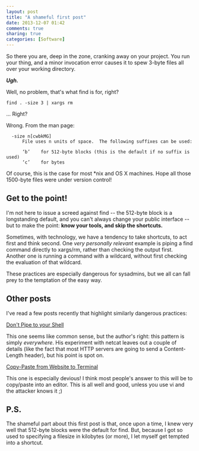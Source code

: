 ```yaml
---
layout: post
title: "A shameful first post"
date: 2013-12-07 01:42
comments: true
sharing: true
categories: [Software]
---
```


So there you are, deep in the zone, cranking away on your project. You run your thing, and
a minor invocation error causes it to spew 3-byte files all over your working directory.

***Ugh.***

Well, no problem, that's what find is for, right?

	find . -size 3 | xargs rm

... Right?

<!-- more -->

 Wrong. From the man page:

      -size n[cwbkMG]
          File uses n units of space.  The following suffixes can be used:

          ‘b’    for 512-byte blocks (this is the default if no suffix is used)
          ‘c’    for bytes

Of course, this is the case for most *nix and OS X machines. Hope all those 1500-byte files
were under version control!

Get to the point!
--
I'm not here to issue a screed against find -- the 512-byte block is
a longstanding default, and you can't always change your public interface --
but to make the point: **know your tools, and skip the shortcuts.**

Sometimes, with technology, we have a tendency to take shortcuts, to act first and think
second. One *very personally relevant* example is piping a find command
directly to xargs/rm, rather than checking the output first. Another one is running
a command with a wildcard, without first checking the evaluation of that wildcard.

These practices are especially dangerous for sysadmins, but we all can fall prey to the
temptation of the easy way.

Other posts
--
I've read a few posts recently that highlight similarly dangerous practices:

[Don't Pipe to your Shell](http://blog.existentialize.com/dont-pipe-to-your-shell.html)

This one seems like common sense, but the author's right: this pattern is simply *everywhere*.
His experiment with netcat leaves out a couple of details (like the fact that most HTTP servers are going to send a Content-Length header), but his point is spot on.

[Copy-Paste from Website to Terminal](http://thejh.net/misc/website-terminal-copy-paste)

This one is especially devious! I think most people's answer to this will be to copy/paste
into an editor. This is all well and good, unless you use vi and the attacker knows it ;)

P.S.
--
The shameful part about this first post is that, once upon a time, I knew very well that
512-byte blocks were the default for find. But, because I got so used to specifying a filesize
in kilobytes (or more), I let myself get tempted into a shortcut.
